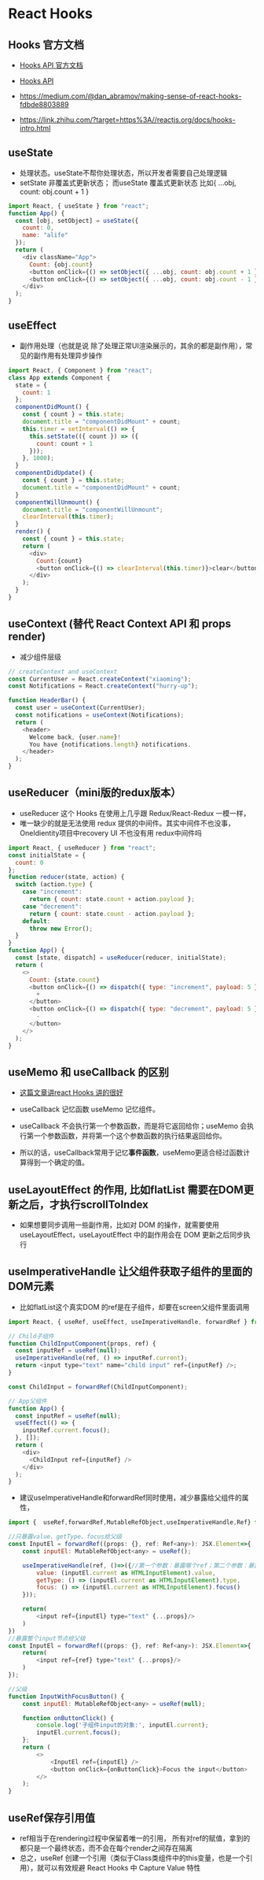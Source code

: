 # React Hooks

## Hooks 官方文档

- [Hooks API 官方文档](https://react.docschina.org/docs/hooks-reference.html)

- [Hooks API](https://www.jianshu.com/p/2a37851d7749)

- https://medium.com/@dan_abramov/making-sense-of-react-hooks-fdbde8803889

- https://link.zhihu.com/?target=https%3A//reactjs.org/docs/hooks-intro.html

## useState

- 处理状态。useState不帮你处理状态，所以开发者需要自己处理逻辑
- setState 非覆盖式更新状态； 而useState 覆盖式更新状态  比如{ ...obj, count: obj.count + 1 }

```js
import React, { useState } from "react";
function App() {
  const [obj, setObject] = useState({
    count: 0,
    name: "alife"
  });
  return (
    <div className="App">
      Count: {obj.count}
      <button onClick={() => setObject({ ...obj, count: obj.count + 1 })}>+</button>
      <button onClick={() => setObject({ ...obj, count: obj.count - 1 })}>-</button>
    </div>
  );
}
```

## useEffect

- 副作用处理（也就是说 除了处理正常UI渲染展示的，其余的都是副作用），常见的副作用有处理异步操作

```js
import React, { Component } from "react";
class App extends Component {
  state = {
    count: 1
  };
  componentDidMount() {
    const { count } = this.state;
    document.title = "componentDidMount" + count;
    this.timer = setInterval(() => {
      this.setState(({ count }) => ({
        count: count + 1
      }));
    }, 1000);
  }
  componentDidUpdate() {
    const { count } = this.state;
    document.title = "componentDidMount" + count;
  }
  componentWillUnmount() {
    document.title = "componentWillUnmount";
    clearInterval(this.timer);
  }
  render() {
    const { count } = this.state;
    return (
      <div>
        Count:{count}
        <button onClick={() => clearInterval(this.timer)}>clear</button>
      </div>
    );
  }
}
```

## useContext (替代 React Context API 和 props render)

- 减少组件层级

```js
// createContext and useContext
const CurrentUser = React.createContext("xiaoming");
const Notifications = React.createContext("hurry-up");

function HeaderBar() {
  const user = useContext(CurrentUser);
  const notifications = useContext(Notifications);
  return (
    <header>
      Welcome back, {user.name}!
      You have {notifications.length} notifications.
    </header>
  );
}
```

## useReducer（mini版的redux版本）

- useReducer 这个 Hooks 在使用上几乎跟 Redux/React-Redux 一模一样，
- 唯一缺少的就是无法使用 redux 提供的中间件。其实中间件不也没事，OneIdientity项目中recovery UI 不也没有用 redux中间件吗

```js
import React, { useReducer } from "react";
const initialState = {
  count: 0
};
function reducer(state, action) {
  switch (action.type) {
    case "increment":
      return { count: state.count + action.payload };
    case "decrement":
      return { count: state.count - action.payload };
    default:
      throw new Error();
  }
}
function App() {
  const [state, dispatch] = useReducer(reducer, initialState);
  return (
    <>
      Count: {state.count}
      <button onClick={() => dispatch({ type: "increment", payload: 5 })}>
        +
      </button>
      <button onClick={() => dispatch({ type: "decrement", payload: 5 })}>
        -
      </button>
    </>
  );
}
```

## useMemo 和 useCallback 的区别

- [这篇文章讲react Hooks 讲的很好](https://github.com/happylindz/blog/issues/19)

- useCallback 记忆函数   useMemo 记忆组件。
- useCallback 不会执行第一个参数函数，而是将它返回给你；useMemo 会执行第一个参数函数，并将第一个这个参数函数的执行结果返回给你。
- 所以的话，useCallback常用于记忆**事件函数**，useMemo更适合经过函数计算得到一个确定的值。

## useLayoutEffect 的作用, 比如flatList 需要在DOM更新之后，才执行scrollToIndex

- 如果想要同步调用一些副作用，比如对 DOM 的操作，就需要使用 useLayoutEffect，useLayoutEffect 中的副作用会在 DOM 更新之后同步执行

## useImperativeHandle 让父组件获取子组件的里面的DOM元素

- 比如flatList这个真实DOM 的ref是在子组件，却要在screen父组件里面调用

```js
import React, { useRef, useEffect, useImperativeHandle, forwardRef } from "react";

// Child子组件
function ChildInputComponent(props, ref) {
  const inputRef = useRef(null);
  useImperativeHandle(ref, () => inputRef.current);
  return <input type="text" name="child input" ref={inputRef} />;
}

const ChildInput = forwardRef(ChildInputComponent);

// App父组件
function App() {
  const inputRef = useRef(null);
  useEffect(() => {
    inputRef.current.focus();
  }, []);
  return (
    <div>
      <ChildInput ref={inputRef} />
    </div>
  );
}
```

- 建议useImperativeHandle和forwardRef同时使用，减少暴露给父组件的属性，

```js
import {  useRef,forwardRef,MutableRefObject,useImperativeHandle,Ref} from "react";

//只暴露value、getType、focus给父级
const InputEl = forwardRef((props: {}, ref: Ref<any>): JSX.Element=>{
    const inputEl: MutableRefObject<any> = useRef();

    useImperativeHandle(ref, ()=>({//第一个参数：暴露哪个ref；第二个参数：暴露什么
        value: (inputEl.current as HTMLInputElement).value,
        getType: () => (inputEl.current as HTMLInputElement).type,
        focus: () => (inputEl.current as HTMLInputElement).focus()
    }));

    return(
        <input ref={inputEl} type="text" {...props}/>
    )
})
//暴露整个input节点给父级
const InputEl = forwardRef((props: {}, ref: Ref<any>): JSX.Element=>{
    return(
        <input ref={ref} type="text" {...props}/>
    )
});

//父级
function InputWithFocusButton() {
    const inputEl: MutableRefObject<any> = useRef(null);

    function onButtonClick() {
        console.log('子组件input的对象:', inputEl.current);
        inputEl.current.focus();
    };
    return (
        <>
            <InputEl ref={inputEl} />
            <button onClick={onButtonClick}>Focus the input</button>
        </>
    );
}
```

## useRef保存引用值

- ref相当于在rendering过程中保留着唯一的引用， 所有对ref的赋值，拿到的都只是一个最终状态，而不会在每个render之间存在隔离
- 总之，useRef 创建一个引用（类似于Class类组件中的this变量，也是一个引用），就可以有效规避 React Hooks 中 Capture Value 特性